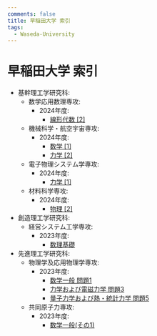 ```yaml
---
comments: false
title: 早稲田大学 索引
tags:
  - Waseda-University
---
```

# 早稲田大学 索引

- 基幹理工学研究科:
    - 数学応用数理専攻:
        - 2024年度:
            - [線形代数 \[2\]](FSE/sugaku_2024_linear_algebra_2.md)
    - 機械科学・航空宇宙専攻:
        - 2024年度:
            - [数学 \[1\]](FSE/kikaikagaku_2024_1.md)
            - [力学 \[2\]](FSE/kikaikagaku_2024_2.md)
    - 電子物理システム学専攻:
        - 2024年度:
            - [力学 \[1\]](FSE/denshibutsuri_2024_1.md)
    - 材料科学専攻:
        - 2024年度:
            - [物理 \[2\]](FSE/zairyokagaku_2024_2.md)
- 創造理工学研究科:
    - 経営システム工学専攻:
        - 2023年度:
            - [数理基礎](CSE/keieisystem_2023_suurikiso.md)
- 先進理工学研究科:
    - 物理学及応用物理学専攻:
        - 2023年度:
            - [数学一般 問題1](ASE/butsuri_2023_1.md)
            - [力学および電磁力学 問題3](ASE/butsuri_2023_3.md)
            - [量子力学および熱・統計力学 問題5](ASE/butsuri_2023_5.md)
    - 共同原子力専攻:
        - 2023年度:
            - [数学一般(その1)](ASE/kyodogenshi_2023_math_1.md)